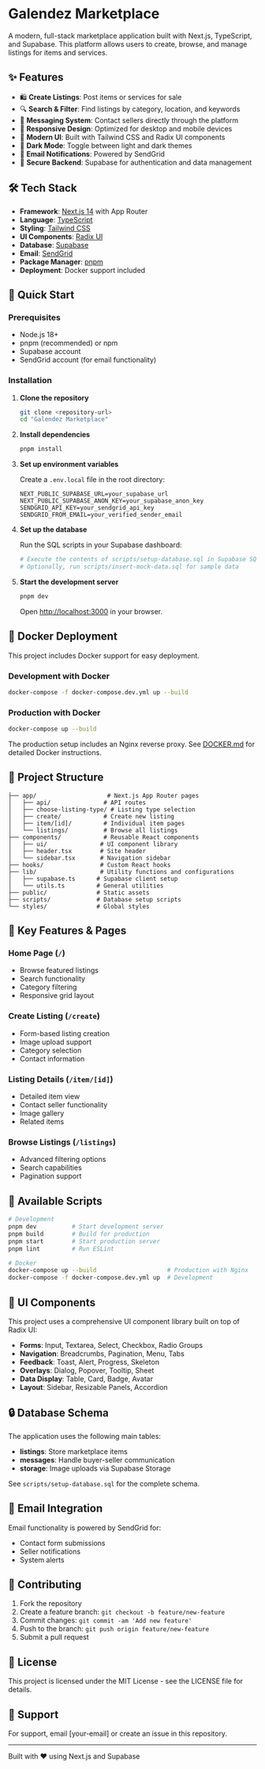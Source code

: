 # Galendez Marketplace

A modern, full-stack marketplace application built with Next.js, TypeScript, and Supabase. This platform allows users to create, browse, and manage listings for items and services.

## ✨ Features

- 🛍️ **Create Listings**: Post items or services for sale
- 🔍 **Search & Filter**: Find listings by category, location, and keywords
- 💬 **Messaging System**: Contact sellers directly through the platform
- 📱 **Responsive Design**: Optimized for desktop and mobile devices
- 🎨 **Modern UI**: Built with Tailwind CSS and Radix UI components
- 🌙 **Dark Mode**: Toggle between light and dark themes
- 📧 **Email Notifications**: Powered by SendGrid
- 🔐 **Secure Backend**: Supabase for authentication and data management

## 🛠️ Tech Stack

- **Framework**: [Next.js 14](https://nextjs.org/) with App Router
- **Language**: [TypeScript](https://www.typescriptlang.org/)
- **Styling**: [Tailwind CSS](https://tailwindcss.com/)
- **UI Components**: [Radix UI](https://www.radix-ui.com/)
- **Database**: [Supabase](https://supabase.com/)
- **Email**: [SendGrid](https://sendgrid.com/)
- **Package Manager**: [pnpm](https://pnpm.io/)
- **Deployment**: Docker support included

## 🚀 Quick Start

### Prerequisites

- Node.js 18+ 
- pnpm (recommended) or npm
- Supabase account
- SendGrid account (for email functionality)

### Installation

1. **Clone the repository**
   ```bash
   git clone <repository-url>
   cd "Galendez Marketplace"
   ```

2. **Install dependencies**
   ```bash
   pnpm install
   ```

3. **Set up environment variables**
   
   Create a `.env.local` file in the root directory:
   ```env
   NEXT_PUBLIC_SUPABASE_URL=your_supabase_url
   NEXT_PUBLIC_SUPABASE_ANON_KEY=your_supabase_anon_key
   SENDGRID_API_KEY=your_sendgrid_api_key
   SENDGRID_FROM_EMAIL=your_verified_sender_email
   ```

4. **Set up the database**
   
   Run the SQL scripts in your Supabase dashboard:
   ```bash
   # Execute the contents of scripts/setup-database.sql in Supabase SQL Editor
   # Optionally, run scripts/insert-mock-data.sql for sample data
   ```

5. **Start the development server**
   ```bash
   pnpm dev
   ```

   Open [http://localhost:3000](http://localhost:3000) in your browser.

## 🐳 Docker Deployment

This project includes Docker support for easy deployment.

### Development with Docker

```bash
docker-compose -f docker-compose.dev.yml up --build
```

### Production with Docker

```bash
docker-compose up --build
```

The production setup includes an Nginx reverse proxy. See [DOCKER.md](./DOCKER.md) for detailed Docker instructions.

## 📁 Project Structure

```
├── app/                    # Next.js App Router pages
│   ├── api/               # API routes
│   ├── choose-listing-type/ # Listing type selection
│   ├── create/            # Create new listing
│   ├── item/[id]/         # Individual item pages
│   └── listings/          # Browse all listings
├── components/            # Reusable React components
│   ├── ui/               # UI component library
│   ├── header.tsx        # Site header
│   └── sidebar.tsx       # Navigation sidebar
├── hooks/                # Custom React hooks
├── lib/                  # Utility functions and configurations
│   ├── supabase.ts      # Supabase client setup
│   └── utils.ts         # General utilities
├── public/              # Static assets
├── scripts/             # Database setup scripts
└── styles/              # Global styles
```

## 🎯 Key Features & Pages

### Home Page (`/`)
- Browse featured listings
- Search functionality
- Category filtering
- Responsive grid layout

### Create Listing (`/create`)
- Form-based listing creation
- Image upload support
- Category selection
- Contact information

### Listing Details (`/item/[id]`)
- Detailed item view
- Contact seller functionality
- Image gallery
- Related items

### Browse Listings (`/listings`)
- Advanced filtering options
- Search capabilities
- Pagination support

## 🔧 Available Scripts

```bash
# Development
pnpm dev          # Start development server
pnpm build        # Build for production
pnpm start        # Start production server
pnpm lint         # Run ESLint

# Docker
docker-compose up --build                    # Production with Nginx
docker-compose -f docker-compose.dev.yml up  # Development
```

## 🎨 UI Components

This project uses a comprehensive UI component library built on top of Radix UI:

- **Forms**: Input, Textarea, Select, Checkbox, Radio Groups
- **Navigation**: Breadcrumbs, Pagination, Menu, Tabs
- **Feedback**: Toast, Alert, Progress, Skeleton
- **Overlays**: Dialog, Popover, Tooltip, Sheet
- **Data Display**: Table, Card, Badge, Avatar
- **Layout**: Sidebar, Resizable Panels, Accordion

## 🔒 Database Schema

The application uses the following main tables:

- **listings**: Store marketplace items
- **messages**: Handle buyer-seller communication
- **storage**: Image uploads via Supabase Storage

See `scripts/setup-database.sql` for the complete schema.

## 📧 Email Integration

Email functionality is powered by SendGrid for:
- Contact form submissions
- Seller notifications
- System alerts

## 🚧 Contributing

1. Fork the repository
2. Create a feature branch: `git checkout -b feature/new-feature`
3. Commit changes: `git commit -am 'Add new feature'`
4. Push to the branch: `git push origin feature/new-feature`
5. Submit a pull request

## 📝 License

This project is licensed under the MIT License - see the LICENSE file for details.

## 🤝 Support

For support, email [your-email] or create an issue in this repository.

---

Built with ❤️ using Next.js and Supabase
